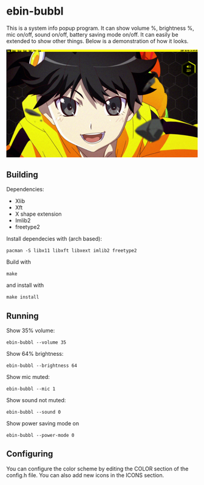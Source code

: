 # ebin-bubbl

This is a system info popup program. It can show volume %, brightness %,
mic on/off, sound on/off, battery saving mode on/off. It can easily be
extended to show other things. Below is a demonstration of how it looks.

![example of ebin-bubbl being used](./example.png)

## Building

Dependencies:
- Xlib
- Xft
- X shape extension
- Imlib2
- freetype2

Install dependecies with (arch based):

    pacman -S libx11 libxft libxext imlib2 freetype2


Build with

    make

and install with

    make install


## Running

Show 35% volume:

    ebin-bubbl --volume 35

Show 64% brightness:

    ebin-bubbl --brightness 64

Show mic muted:

    ebin-bubbl --mic 1

Show sound not muted:

    ebin-bubbl --sound 0

Show power saving mode on

    ebin-bubbl --power-mode 0

## Configuring

You can configure the color scheme by editing the COLOR section of the config.h
file. You can also add new icons in the ICONS section.
